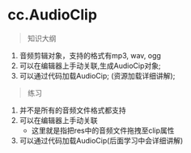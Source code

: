 # cc.AudioClip

> 知识大纲
1.  音频剪辑对象，支持的格式有mp3, wav, ogg
2.  可以在编辑器上手动关联,生成AudioCip对象;
3.  可以通过代码加载AudioCip;  (资源加载详细讲解);

> 练习
1. 并不是所有的音频文件格式都支持
2. 可以在编辑器上手动关联
    * 这里就是指把res中的音频文件拖拽至clip属性
3. 可以通过代码加载AudioCip(后面学习中会详细讲解)   

